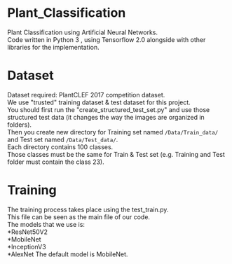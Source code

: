 # Plant_Classification
Plant Classification using Artificial Neural Networks.  
Code written in Python 3 , using Tensorflow 2.0 alongside with other libraries for the implementation.

# Dataset 
Dataset required: PlantCLEF 2017 competition dataset.  
We use "trusted" training dataset & test dataset for this project.  
You should first run the "create_structured_test_set.py" and use those structured test data (it changes the way the images are organized in folders).  
Then you create new directory for Training set named `/Data/Train_data/` and Test set named `/Data/Test_data/`.  
Each directory contains 100 classes.  
Those classes must be the same for Train & Test set (e.g. Training and Test folder must contain the class 23). 

# Training 
The training process takes place using the test_train.py.  
This file can be seen as the main file of our code.  
The models that we use is:  
*ResNet50V2  
*MobileNet  
*InceptionV3  
*AlexNet
  The default model is MobileNet.
